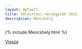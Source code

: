 ```yaml
---
layout: default
title: Választási névjegyzék 2022
description: Mencshely
---
```


{% include Mencshely.html %}

[Vissza](./)